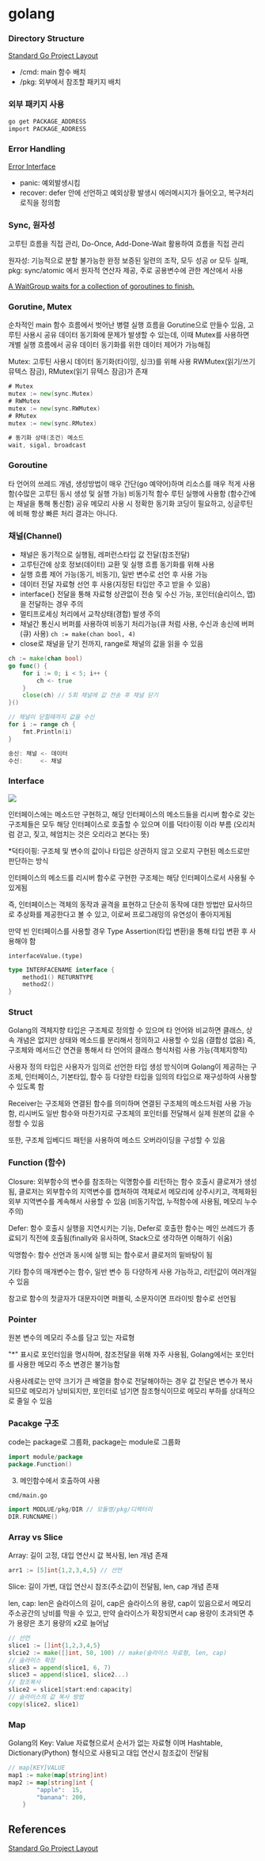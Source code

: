 # golang

### Directory Structure

[Standard Go Project Layout](https://github.com/golang-standards/project-layout/blob/master/README_ko.md)

- /cmd: main 함수 배치
- /pkg: 외부에서 참조할 패키지 배치

### 외부 패키지 사용
```bash
go get PACKAGE_ADDRESS
import PACKAGE_ADDRESS
```

### Error Handling
[Error Interface](https://github.com/hyukjuns/golang-tutorial.git)
- panic: 예외발생시킴
- recover: defer 안에 선언하고 예외상황 발생시 에러메시지가 들어오고, 복구처리 로직을 정의함

### Sync, 원자성
고루틴 흐름을 직접 관리, Do-Once, Add-Done-Wait 활용하여 흐름을 직접 관리

원자성: 기능적으로 분할 불가능한 완정 보증된 일련의 조작, 모두 성공 or 모두 실패, pkg: sync/atomic 에서 원자적 연산자 제공, 주로 공용변수에 관한 계산에서 사용

[A WaitGroup waits for a collection of goroutines to finish.](https://pkg.go.dev/sync#WaitGroup)

### Gorutine, Mutex
순차적인 main 함수 흐름에서 벗어난 병렬 실행 흐름을 Gorutine으로 만들수 있음, 고루틴 사용시 공유 데이터 동기화에 문제가 발생할 수 있는데, 이때 Mutex를 사용하면 개별 실행 흐름에서 공유 데이터 동기화를 위한 데이터 제어가 가능해짐

Mutex: 고루틴 사용시 데이터 동기화(타이밍, 싱크)를 위해 사용
RWMutex(읽기/쓰기 뮤텍스 잠금), RMutex(읽기 뮤텍스 잠금)가 존재
```go
# Mutex
mutex := new(sync.Mutex)
# RWMutex
mutex := new(sync.RWMutex)
# RMutex
mutex := new(sync.RMutex)

# 동기화 상태(조건) 메소드
wait, sigal, broadcast
```

### Goroutine
타 언어의 쓰레드 개념, 생성방법이 매우 간단(go 예약어)하며 리소스를 매우 적게 사용함(수많은 고루틴 동시 생성 및 실행 가능)
비동기적 함수 루틴 실행에 사용함 (함수간에는 채널을 통해 통신함)
공유 메모리 사용 시 정확한 동기화 코딩이 필요하고, 싱글루틴에 비해 항상 빠른 처리 결과는 아니다.

### 채널(Channel)
- 채널은 동기적으로 실행됨, 레퍼런스타입 값 전달(참조전달)
- 고루틴간에 상호 정보(데이터) 교환 및 실행 흐름 동기화를 위해 사용
- 실행 흐름 제어 가능(동기, 비동기), 일반 변수로 선언 후 사용 가능
- 데이터 전달 자료형 선언 후 사용(지정된 타입만 주고 받을 수 있음) 
- interface{} 전달을 통해 자료형 상관없이 전송 및 수신 가능, 포인터(슬리이스, 맵)을 전달하는 경우 주의
- 멀티프로세싱 처리에서 교착상태(경합) 발생 주의
- 채널간 통신시 버퍼를 사용하여 비동기 처리가능(큐 처럼 사용, 수신과 송신에 버퍼(큐) 사용) `ch := make(chan bool, 4)`
- close로 채널을 닫기 전까지, range로 채널의 값을 읽을 수 있음
```go
ch := make(chan bool)
go func() {
	for i := 0; i < 5; i++ {
		ch <- true
	}
	close(ch) // 5회 채널에 값 전송 후 채널 닫기
}()

// 채널이 닫힐때까지 값을 수신
for i := range ch {
	fmt.Println(i)
}

송신: 채널 <- 데이터
수신:     <- 채널
```
### Interface

![](/concepts/interface.png)

인터페이스에는 메소드만 구현하고, 해당 인터페이스의 메소드들을 리시버 함수로 갖는 구조체들은 모두 해당 인터페이스로 호출할 수 있으며 이를 덕타이핑 이라 부름 (오리처럼 걷고, 짖고, 헤엄치는 것은 오리라고 본다는 뜻)

*덕타이핑: 구조체 및 변수의 값이나 타입은 상관하지 않고 오로지 구현된 메소드로만 판단하는 방식

인터페이스의 메소드를 리시버 함수로 구현한 구조체는 해당 인터페이스로서 사용될 수 있게됨

즉, 인터페이스는 객체의 동작과 골격을 표현하고 단순히 동작에 대한 방법만 묘사하므로 추상화를 제공한다고 볼 수 있고, 이로써 프로그래밍의 유연성이 좋아지게됨

만약 빈 인터페이스를 사용할 경우 Type Assertion(타입 변환)을 통해 타입 변환 후 사용해야 함

`interfaceValue.(type)`

```go
type INTERFACENAME interface {
    method1() RETURNTYPE
    method2()
}
```

### Struct

Golang의 객체지향 타입은 구조체로 정의할 수 있으며 타 언어와 비교하면 클래스, 상속 개념은 없지만 상태와 메소드를 분리해서 정의하고 사용할 수 있음 (결합성 없음)
즉, 구조체와 메서드간 연견을 통해서 타 언어의 클래스 형식처럼 사용 가능(객체지향적)

사용자 정의 타입은 사용자가 임의로 선언한 타입 생성 방식이며 Golang이 제공하는 구조체, 인터페이스, 기본타입, 함수 등 다양한 타입을 임의의 타입으로 재구성하여 사용할 수 있도록 함

Receiver는 구조체와 연결된 함수를 의미하며 연결된 구조체의 메소드처럼 사용 가능함, 리시버도 일반 함수와 마찬가지로 구조체의 포인터를 전달해서 실제 원본의 값을 수정할 수 있음

또한, 구조체 임베디드 패턴을 사용하여 메소드 오버라이딩을 구성할 수 있음

### Function (함수)

Closure: 외부함수의 변수를 참조하는 익명함수를 리턴하는 함수 호출시 클로져가 생성됨, 클로저는 외부함수의 지역변수를 캡쳐하여 객체로서 메모리에 상주시키고, 객체화된 외부 지역변수를 계속해서 사용할 수 있음 (비동기작업, 누적함수에 사용됨, 메모리 누수 주의)

Defer: 함수 호출시 실행을 지연시키는 기능, Defer로 호출한 함수는 메인 쓰레드가 종료되기 직전에 호출됨(finally와 유사하며, Stack으로 생각하면 이해하기 쉬움)

익명함수: 함수 선언과 동시에 실행 되는 함수로서 클로저의 밑바탕이 됨

기타 함수의 매개변수는 함수, 일반 변수 등 다양하게 사용 가능하고, 리턴값이 여러개일 수 있음

참고로 함수의 첫글자가 대문자이면 퍼블릭, 소문자이면 프라이빗 함수로 선언됨

### Pointer
원본 변수의 메모리 주소를 담고 있는 자료형

"*" 표시로 포인터임을 명시하며, 참조전달을 위해 자주 사용됨, Golang에서는 포인터를 사용한 메모리 주소 변경은 불가능함

사용사례로는 만약 크기가 큰 배열을 함수로 전달해야하는 경우 값 전달은 변수가 복사되므로 메모리가 낭비되지만, 포인터로 넘기면 참조형식이므로 메모리 부하를 상대적으로 줄일 수 있음

### Pacakge 구조
code는 package로 그룹화, package는 module로 그룹화
```go
import module/package
package.Function()
```


3. 메인함수에서 호출하여 사용

`cmd/main.go`

```go
import MODLUE/pkg/DIR // 모듈명/pkg/디렉터리
DIR.FUNCNAME()
```

### Array vs Slice
Array: 길이 고정, 대입 연산시 값 복사됨, len 개념 존재

```go
arr1 := [5]int{1,2,3,4,5} // 선언
```

Slice: 길이 가변, 대입 연산시 참조(주소값)이 전달됨, len, cap 개념 존재

len, cap: len은 슬라이스의 길이, cap은 슬라이스의 용량, cap이 있음으로서 메모리 주소공간의 낭비를 막을 수 있고, 만약 슬라이스가 확장되면서 cap 용량이  초과되면 추가 용량은 초기 용량의 x2로 늘어남

```go
// 선언
slice1 := []int{1,2,3,4,5}
slcie2 := make([]int, 50, 100) // make(슬라이스 자료형, len, cap)
// 슬라이스 확장
slice3 = append(slice1, 6, 7)
slice3 = append(slice1, slice2...)
// 참조복사
slice2 = slice1[start:end:capacity]
// 슬라이스의 값 복사 방법
copy(slice2, slice1)
```

### Map
Golang의 Key: Value 자료형으로서 순서가 없는 자료형 이며 Hashtable, Dictionary(Python) 형식으로 사용되고 대입 연산시 참조값이 전달됨

```go
// map[KEY]VALUE
map1 := make(map[string]int)
map2 := map[string]int {
		"apple":  15,
		"banana": 200,
	}
```

## References
[Standard Go Project Layout](https://github.com/golang-standards/project-layout/blob/master/README_ko.md)